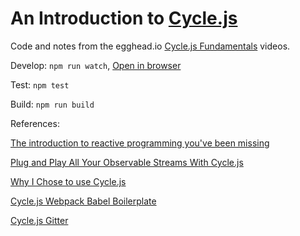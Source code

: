 # An Introduction to [Cycle.js](http://cycle.js.org/)

Code and notes from the egghead.io [Cycle.js Fundamentals](https://egghead.io/series/cycle-js-fundamentals) videos.

Develop: `npm run watch`, [Open in browser](http://localhost:8080)

Test: `npm test`

Build: `npm run build`

References: 

[The introduction to reactive programming you've been missing](https://gist.github.com/staltz/868e7e9bc2a7b8c1f754)

[Plug and Play All Your Observable Streams With Cycle.js](https://medium.com/@fkrautwald/plug-and-play-all-your-observable-streams-with-cycle-js-e543fc287872#.hqxnp2igj)

[Why I Chose to use Cycle.js](https://medium.com/@_cmdv_/why-i-chose-to-use-cycle-js-9156173c2752#.fgy6kgaj2)

[Cycle.js Webpack Babel Boilerplate](https://github.com/Cmdv/cycle-webpack-boilerplate)

[Cycle.js Gitter](https://gitter.im/cyclejs/cycle-core)